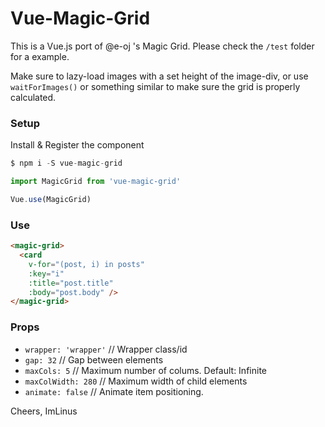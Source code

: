 # Vue-Magic-Grid
This is a Vue.js port of @e-oj 's Magic Grid.
Please check the `/test` folder for a example.

Make sure to lazy-load images with a set height of the image-div,
or use `waitForImages()` or something similar
to make sure the grid is properly calculated.

### Setup
Install & Register the component
```js
$ npm i -S vue-magic-grid
```

```js
import MagicGrid from 'vue-magic-grid'

Vue.use(MagicGrid)
```

### Use
```html
<magic-grid>
  <card
    v-for="(post, i) in posts"
    :key="i"
    :title="post.title"
    :body="post.body" />
</magic-grid>
```

### Props
- `wrapper: 'wrapper'` // Wrapper class/id
- `gap: 32` // Gap between elements
- `maxCols: 5` // Maximum number of colums. Default: Infinite
- `maxColWidth: 280` // Maximum width of child elements
- `animate: false` // Animate item positioning.


Cheers,
ImLinus
